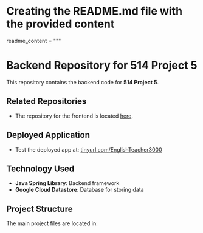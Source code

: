 # Creating the README.md file with the provided content

readme_content = """
# Backend Repository for 514 Project 5

This repository contains the backend code for **514 Project 5**.

## Related Repositories
- The repository for the frontend is located [here](https://github.com/rothmana123/EnglishTeacher3000).

## Deployed Application
- Test the deployed app at: [tinyurl.com/EnglishTeacher3000](https://tinyurl.com/EnglishTeacher3000)

## Technology Used
- **Java Spring Library**: Backend framework
- **Google Cloud Datastore**: Database for storing data

## Project Structure
The main project files are located in:

